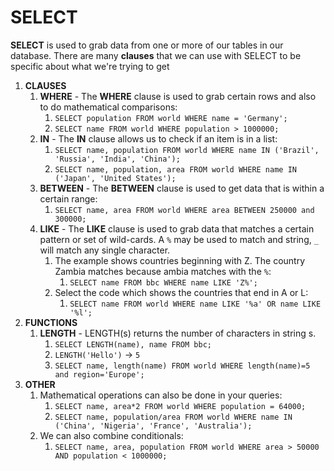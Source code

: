 # SELECT

**SELECT** is used to grab data from one or more of our tables in our database.  There are many **clauses** that we can use with SELECT to be specific about what we're trying to get

1. **CLAUSES**
   1. **WHERE** - The **WHERE** clause is used to grab certain rows and also to do mathematical comparisons:
       1. `SELECT population FROM world WHERE name = 'Germany';`
       2. `SELECT name FROM world WHERE population > 1000000;`
   2. **IN** -  The **IN** clause allows us to check if an item is in a list:
       1. `SELECT name, population FROM world WHERE name IN ('Brazil', 'Russia', 'India', 'China');`
       2. `SELECT name, population, area FROM world WHERE name IN ('Japan', 'United States');`
   3. **BETWEEN** - The **BETWEEN** clause is used to get data that is within a certain range:
       1. `SELECT name, area FROM world WHERE area BETWEEN 250000 and 300000;`
   4. **LIKE** - The **LIKE** clause is used to grab data that matches a certain pattern or set of wild-cards.  A `%` may be used to match and string, `_` will match any single character. 
      1. The example shows countries beginning with Z. The country Zambia matches because ambia matches with the `%`:
         1. `SELECT name FROM bbc WHERE name LIKE 'Z%';`
      2. Select the code which shows the countries that end in A or L:
         1. `SELECT name FROM world WHERE name LIKE '%a' OR name LIKE '%l';`
2. **FUNCTIONS**
   1. **LENGTH** - LENGTH(s) returns the number of characters in string s.
      1. `SELECT LENGTH(name), name FROM bbc;`
      2. `LENGTH('Hello')` -> `5`
      3. `SELECT name, length(name) FROM world WHERE length(name)=5 and region='Europe';`
3. **OTHER**
   1. Mathematical operations can also be done in your queries:
      1. `SELECT name, area*2 FROM world WHERE population = 64000;`
      2. `SELECT name, population/area FROM world WHERE name IN ('China', 'Nigeria', 'France', 'Australia');`
   2. We can also combine conditionals:
      1. `SELECT name, area, population FROM world WHERE area > 50000 AND population < 1000000;`